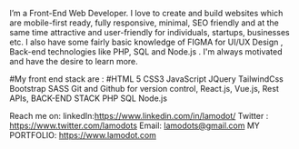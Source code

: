 I’m a Front-End Web Developer. I love to create and build websites which are mobile-first ready, fully responsive, minimal, SEO friendly and at the same time attractive and user-friendly for individuals, startups, businesses etc. I also have some fairly basic knowledge of FIGMA for UI/UX Design , Back-end technologies like PHP, SQL and Node.js . I'm always motivated and have the desire to learn more.

#My front end stack are :
#HTML 5
CSS3
JavaScript
JQuery
TailwindCss
Bootstrap
SASS
Git and Github for version control,
React.js,
Vue.js,
Rest APIs,
BACK-END STACK
PHP
SQL
Node.js

Reach me on:
linkedIn:https://www.linkedin.com/in/lamodot/
Twitter : https://www.twitter.com/lamodots
Email: lamodots@gmail.com
MY PORTFOLIO: https://www.lamodot.com

